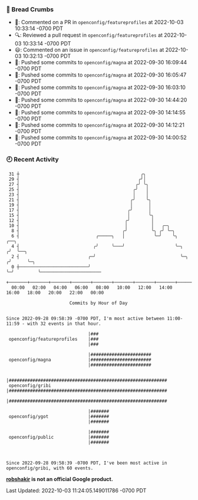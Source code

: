 ### 🍞 Bread Crumbs

 * 💬: Commented on a PR in  `openconfig/featureprofiles` at 2022-10-03 10:33:14 -0700 PDT
 * 🔍: Reviewed a pull request in  `openconfig/featureprofiles` at 2022-10-03 10:33:14 -0700 PDT
 * 😃: Commented on an issue in `openconfig/featureprofiles` at 2022-10-03 10:32:13 -0700 PDT
 * 🚢: Pushed some commits to `openconfig/magna` at 2022-09-30 16:09:44 -0700 PDT
 * 🚢: Pushed some commits to `openconfig/magna` at 2022-09-30 16:05:47 -0700 PDT
 * 🚢: Pushed some commits to `openconfig/magna` at 2022-09-30 16:03:10 -0700 PDT
 * 🚢: Pushed some commits to `openconfig/magna` at 2022-09-30 14:44:20 -0700 PDT
 * 🚢: Pushed some commits to `openconfig/magna` at 2022-09-30 14:14:55 -0700 PDT
 * 🚢: Pushed some commits to `openconfig/magna` at 2022-09-30 14:12:21 -0700 PDT
 * 🚢: Pushed some commits to `openconfig/magna` at 2022-09-30 14:00:52 -0700 PDT

### 🕘 Recent Activity
```
 31 ┼                                              ╭╮
 29 ┤                                             ╭╯│
 27 ┤                                            ╭╯ ╰╮
 25 ┤                                           ╭╯   │
 23 ┤                                           │    │
 21 ┤                                          ╭╯    ╰╮
 19 ┤                                          │      │
 17 ┤                                         ╭╯      │
 15 ┤                                         │       ╰╮
 12 ┤                                        ╭╯        │
 10 ┤                                        │         │   ╭─╮
  8 ┤                                       ╭╯         ╰╮ ╭╯ ╰─╮
  6 ┤                             ╭─────╮   │           ╰─╯    ╰╮       ╭──╮
  4 ┤                            ╭╯     ╰───╯                   ╰─╮    ╭╯  ╰──╮
  2 ┤                          ╭─╯                                ╰─╮ ╭╯      ╰─╮
  0 ┼──────────────────────────╯                                    ╰─╯         ╰───────────────────────
    +───────+───────+───────+───────+───────+───────+───────+───────+───────+───────+───────+───────+────
  00:00   02:00   04:00   06:00   08:00   10:00   12:00   14:00   16:00   18:00   20:00   22:00   00:00   

						Commits by Hour of Day


Since 2022-09-28 09:58:39 -0700 PDT, I'm most active between 11:00-11:59 - with 32 events in that hour.

```



```
                               |###
 openconfig/featureprofiles    |###
                               |###

                               |#######################
 openconfig/magna              |#######################
                               |#######################

                               |############################################################
 openconfig/gribi              |############################################################
                               |############################################################

                               |#######
 openconfig/ygot               |#######
                               |#######

                               |#######
 openconfig/public             |#######
                               |#######



Since 2022-09-28 09:58:39 -0700 PDT, I've been most active in openconfig/gribi, with 60 events.

```
**[robshakir](mailto:robjs@google.com) is not an official Google product.**  


Last Updated: 2022-10-03 11:24:05.149011786 -0700 PDT
